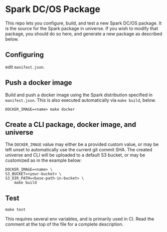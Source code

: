 # Spark DC/OS Package

This repo lets you configure, build, and test a new Spark DC/OS package.
It is the source for the Spark package in universe.  If you wish to modify
that package, you should do so here, and generate a new package as
described below.

## Configuring

edit `manifest.json`.

## Push a docker image

Build and push a docker image using the Spark distribution specified in `manifest.json`. This is also executed automatically via `make build`, below.

```
DOCKER_IMAGE=<name> make docker
```

## Create a CLI package, docker image, and universe

The `DOCKER_IMAGE` value may either be a provided custom value, or may be left unset to automatically use the current git commit SHA. The created universe and CLI will be uploaded to a default S3 bucket, or may be customized as in the example below:

```
DOCKER_IMAGE=<name> \
S3_BUCKET=<your-bucket> \
S3_DIR_PATH=<base-path-in-bucket> \
    make build
```

## Test

```
make test
```

This requires several env variables, and is primarily used in CI. Read the comment at the top of the file for a complete description.
